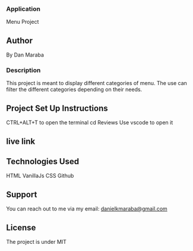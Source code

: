 ###  Application
Menu Project

## Author
By Dan Maraba

### Description
This project is meant to display different categories of menu. The use can filter the different categories depending on their needs.

## Project Set Up Instructions
CTRL+ALT+T to open the terminal
cd Reviews
Use vscode to open it

## live link

## Technologies Used
HTML
VanillaJs
CSS
Github

## Support
You can reach out to me via my email: danielkmaraba@gmail.com

## License
The project is under MIT